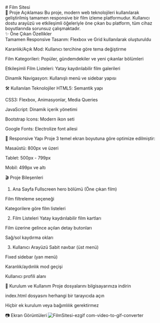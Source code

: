 #  Film Sitesi
<br>
📌 Proje Açıklaması
Bu proje, modern web teknolojileri kullanılarak geliştirilmiş tamamen responsive bir film izleme platformudur. Kullanıcı dostu arayüzü ve etkileşimli öğeleriyle öne çıkan bu platform, tüm cihaz boyutlarında sorunsuz çalışmaktadır.
<br>
✨ Öne Çıkan Özellikler <br>
Tamamen Responsive Tasarım: Flexbox ve Grid kullanılarak oluşturuldu<br>

Karanlık/Açık Mod: Kullanıcı tercihine göre tema değiştirme<br>

Film Kategorileri: Popüler, gündemdekiler ve yeni çıkanlar bölümleri<br>

Etkileşimli Film Listeleri: Yatay kaydırılabilir film galerileri<br>

Dinamik Navigasyon: Kullanışlı menü ve sidebar yapısı<br>

🛠 Kullanılan Teknolojiler
HTML5: Semantik yapı

CSS3: Flexbox, Animasyonlar, Media Queries

JavaScript: Dinamik içerik yönetimi

Bootstrap Icons: Modern ikon seti

Google Fonts: Electrolize font ailesi

📱 Responsive Yapı
Proje 3 temel ekran boyutuna göre optimize edilmiştir:

Masaüstü: 800px ve üzeri

Tablet: 500px - 799px

Mobil: 499px ve altı

🎬 Proje Bileşenleri
1. Ana Sayfa
Fullscreen hero bölümü (Öne çıkan film)

Film filtreleme seçeneği

Kategorilere göre film listeleri

2. Film Listeleri
Yatay kaydırılabilir film kartları

Film üzerine gelince açılan detay butonları

Sağ/sol kaydırma okları

3. Kullanıcı Arayüzü
Sabit navbar (üst menü)

Fixed sidebar (yan menü)

Karanlık/aydınlık mod geçişi

Kullanıcı profili alanı

🚀 Kurulum ve Kullanım
Proje dosyalarını bilgisayarınıza indirin

index.html dosyasını herhangi bir tarayıcıda açın

Hiçbir ek kurulum veya bağımlılık gerektirmez

📷 Ekran Görüntüleri
![FilmSitesi-ezgif com-video-to-gif-converter](https://github.com/user-attachments/assets/6e2850eb-b7c9-444b-9ca6-f264124818b4)


